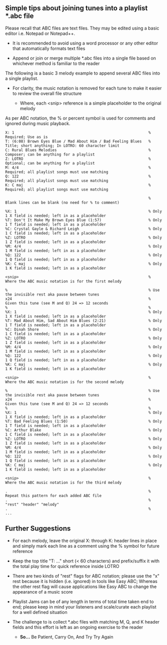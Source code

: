 ## Simple tips about joining tunes into a playlist *.abc file

Please recall that ABC files are text files. They may be edited using a basic editor i.e. Notepad or Notepad++.

  - It is recommended to avoid using a word processor or any other editor that automatically formats text files

  - Append or join or merge multiple *.abc files into a single file based on whichever method is familiar to the reader

The following is a basic 3 melody example to append several ABC files into a single playlist.

  - For clarity, the music notation is removed for each tune to make it easier to review the overall file structure

    - Where, each \<snip\> reference is a simple placeholder to the original melody

As per ABC notation, the % or percent symbol is used for comments and ignored during music playback.

    X: 1                                                            % Required; Use as is
    T: (6:08) Brown Eyes Blue / Mad About Him / Bad Feeling Blues   % Title; short anything; In LOTRO: 60 character limit
    C: Rural Blues Melodies                                         % Composer; can be anything for a playlist
    Z: LOTRO                                                        % Optional; can be anything for a playlist
    M: 4/4                                                          % Required; all playlist songs must use matching
    Q: 122                                                          % Required; all playlist songs must use matching
    K: C maj                                                        % Required; all playlist songs must use matching
    
                                                                    % Blank lines can be blank (no need for % to comment)
    
    %X: 1                                                           % Only 1 X field is needed; left in as a placeholder
    %T: Don't It Make My Brown Eyes Blue (1:57)                     % Only 1 T field is needed; left in as a placeholder
    %C: Crystal Gayle & Richard Leigh                               % Only 1 C field is needed; left in as a placeholder
    %Z: LOTRO                                                       % Only 1 Z field is needed; left in as a placeholder
    %M: 4/4                                                         % Only 1 M field is needed; left in as a placeholder
    %Q: 122                                                         % Only 1 Q field is needed; left in as a placeholder
    %K: C maj                                                       % Only 1 K field is needed; left in as a placeholder
    
    <snip>                                                          % Where the ABC music notation is for the first melody 
    
    %                                                               % Use the invisible rest aka pause between tunes
    x24                                                             % Given this tune (see M and Q) 24 => 12 seconds
    %                                                               % 
    %X: 1                                                           % Only 1 X field is needed; left in as a placeholder
    %T: Mad About Him, Sad About Him Blues (2:21)                   % Only 1 T field is needed; left in as a placeholder
    %C: Dinah Shore                                                 % Only 1 C field is needed; left in as a placeholder
    %Z: LOTRO                                                       % Only 1 Z field is needed; left in as a placeholder
    %M: 4/4                                                         % Only 1 M field is needed; left in as a placeholder
    %Q: 122                                                         % Only 1 Q field is needed; left in as a placeholder
    %K: C maj                                                       % Only 1 K field is needed; left in as a placeholder
    
    <snip>                                                          % Where the ABC music notation is for the second melody
    
    %                                                               % Use the invisible rest aka pause between tunes
    x24                                                             % Given this tune (see M and Q) 24 => 12 seconds
    %                                                               % 
    %X: 1                                                           % Only 1 X field is needed; left in as a placeholder
    %T: Bad Feeling Blues (1:50)                                    % Only 1 T field is needed; left in as a placeholder
    %C: Arthur Blake                                                % Only 1 C field is needed; left in as a placeholder
    %Z: LOTRO                                                       % Only 1 Z field is needed; left in as a placeholder
    %M: 4/4                                                         % Only 1 M field is needed; left in as a placeholder
    %Q: 122                                                         % Only 1 Q field is needed; left in as a placeholder
    %K: C maj                                                       % Only 1 K field is needed; left in as a placeholder
    
    <snip>                                                          % Where the ABC music notation is for the third melody
    
    .                                                               % Repeat this pattern for each added ABC file
    .                                                               %    "rest" "header" "melody"
    .                                                               %    ...

## Further Suggestions

  - For each melody, leave the original X: through K: header lines in place and simply mark each line as a comment using the % symbol for future reference
  - Keep the top title "T: ..." short (< 60 characters) and prefix/suffix it with the total play time for quick reference inside LOTRO
  - There are two kinds of "rest" flags for ABC notation; please use the "x" rest because it is hidden (i.e. ignored) in tools like Easy ABC; Whereas the other rest flag will cause applications like Easy ABC to change the appearance of a music score
  - Playlist Jams can be of any length in terms of total time taken end to end; please keep in mind your listeners and scale/curate each playlist for a well defined situation
  - The challenge to is collect *.abc files with matching M, Q, and K header fields and this effort is left as an ongoing exercise to the reader
    
    - **So...** Be Patient, Carry On, And Try Try Again
